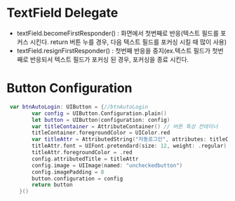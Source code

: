# TextField Delegate
- textField.becomeFirstResponder() : 화면에서 첫번째로 반응(텍스트 필드를 포커스 시킨다. return 버튼 누를 경우, 다음 텍스트 필드를 포커싱 시킬 때 많이 사용)
- textField.resignFirstResponder() : 첫번째 반응을 중지(ex.텍스트 필드가 첫번째로 반응되서 텍스트 필드가 포커싱 된 경우, 포커싱을 종료 시킨다.
# Button Configuration
```swift
 var btnAutoLogin: UIButton = {//btnAutoLogin
        var config = UIButton.Configuration.plain()
        let button = UIButton(configuration: config)
        var titleContainer = AttributeContainer() // 버튼 특성 컨테이너
        titleContainer.foregroundColor = UIColor.red
        var titleAttr = AttributedString("자동로그인", attributes: titleContainer)// 버튼의 title과 attributes(색상)을 설정
        titleAttr.font = UIFont.pretendard(size: 12, weight: .regular)
        titleAttr.foregroundColor = .red
        config.attributedTitle = titleAttr
        config.image = UIImage(named: "uncheckedbutton")
        config.imagePadding = 8
        button.configuration = config
        return button
    }()
```
